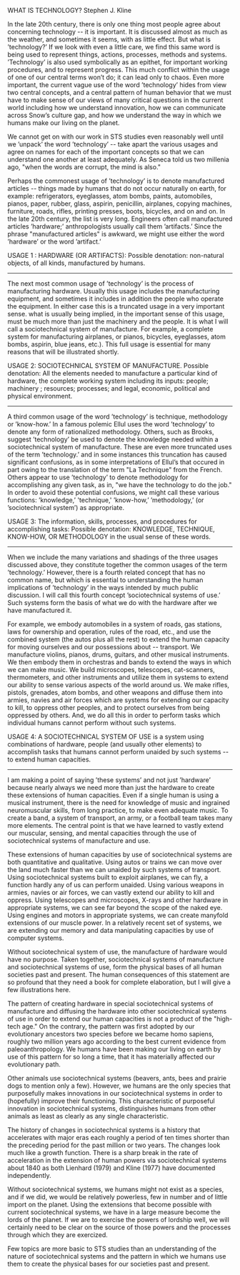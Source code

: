 WHAT IS TECHNOLOGY?
Stephen J. Kline

In the late 20th century, there is only one thing most people agree about concerning technology -- it is important. It is discussed almost as much as the weather, and sometimes it seems, with as little effect. But what is ’technology?’ If we look with even a little care, we find this same word is being used to represent things, actions, processes, methods and systems. ’Technology’ is also used symbolically as an epithet, for important working procedures, and to represent progress. This much conflict within the usage of one of our central terms won’t do; it can lead only to chaos. Even more important, the current vague use of the word ’technology’ hides from view two central concepts, and a central pattern of human behavior that we must have to make sense of our views of many critical questions in the current world including how we understand innovation, how we can communicate across Snow’s culture gap, and how we understand the way in which we humans make our living on the planet.

We cannot get on with our work in STS studies even reasonably well until we ’unpack’ the word ’technology’ -- take apart the various usages and agree on names for each of the important concepts so that we can understand one another at least adequately. As Seneca told us two millenia ago, "when the words are corrupt, the mind is also."

Perhaps the commonest usage of ’technology’ is to denote manufactured articles -- things made by humans that do not occur naturally on earth, for example: refrigerators, eyeglasses, atom bombs, paints, automobiles, pianos, paper, rubber, glass, aspirin, penicillin, airplanes, copying machines, furniture, roads, rifles, printing presses, boots, bicycles, and on and on. In the late 20th century, the list is very long. Engineers often call manufactured articles ’hardware;’ anthropologists usually call them ’artifacts.’ Since the phrase "manufactured articles" is awkward, we might use either the word ’hardware’ or the word ’artifact.’

USAGE 1 : HARDWARE (OR ARTIFACTS): Possible denotation: non-natural objects, of all kinds, manufactured by humans.

******

The next most common usage of ’technology’ is the process of manufacturing hardware. Usually this usage includes the manufacturing equipment, and sometimes it includes in addition the people who operate the equipment. In either case this is a truncated usage in a very important sense. what is usually being implied, in the important sense of this usage, must be much more than just the machinery and the people. It is what I will call a sociotechnical system of manufacture. For example, a complete system for manufacturing airplanes, or pianos, bicycles, eyeglasses, atom bombs, aspirin, blue jeans, etc.). This full usage is essential for many reasons that will be illustrated shortly.

USAGE 2: SOCIOTECHNICAL SYSTEM OF MANUFACTURE. Possible denotation: All the elements needed to manufacture a particular kind of hardware, the complete working system including its inputs: people; machinery ; resources; processes; and legal, economic, political and physical environment.

* * * * * *

A third common usage of the word ’technology’ is technique, methodology or ’know-how.’ In a famous polemic Ellul uses the word ’technology’ to denote any form of rationalized methodology. Others, such as Brooks, suggest ’technology’ be used to denote the knowledge needed within a sociotechnical system of manufacture. These are even more truncated uses of the term ’technology.’ and in some instances this truncation has caused significant confusions, as in some interpretations of Ellul’s that occured in part owing to the translation of the term "La Technique" from the French. Others appear to use ’technology’ to denote methodology for accomplishing any given task, as in, "we have the technology to do the job." In order to avoid these potential confusions, we might call these various functions: ’knowledge,’ 'technique,' ’know-how,’ ’methodology,’ (or ’sociotechnical system’) as appropriate.

USAGE 3: The information, skills, processes, and procedures for accomplishing tasks: Possible denotation: KNOWLEDGE, TECHNIQUE, KNOW-HOW, OR METHODOLOGY in the usual sense of these words.

* * * * * *

When we include the many variations and shadings of the three usages discussed above, they constitute together the common usages of the term ’technology.’ However, there is a fourth related concept that has no common name, but which is essential to understanding the human implications of ’technology’ in the ways intended by much public discussion. I will call this fourth concept ’sociotechnical systems of use.’ Such systems form the basis of what we do with the hardware after we have manufactured it.

For example, we embody automobiles in a system of roads, gas stations, laws for ownership and operation, rules of the road, etc., and use the combined system (the autos plus all the rest) to extend the human capacity for moving ourselves and our possessions about -- transport. We manufacture violins, pianos, drums, guitars, and other musical instruments. We then embody them in orchestras and bands to extend the ways in which we can make music. We build microscopes, telescopes, cat-scanners, thermometers, and other instruments and utilize them in systems to extend our ability to sense various aspects of the world around us. We make rifles, pistols, grenades, atom bombs, and other weapons and diffuse them into armies, navies and air forces which are systems for extending our capacity to kill, to oppress other peoples, and to protect ourselves from being oppressed by others. And, we do all this in order to perform tasks which individual humans cannot perform without such systems.

USAGE 4: A SOCIOTECHNICAL SYSTEM OF USE is a system using combinations of hardware, people (and usually other elements) to accomplish tasks that humans cannot perform unaided by such systems -- to extend human capacities.

******

I am making a point of saying ’these systems’ and not just ’hardware’ because nearly always we need more than just the hardware to create these extensions of human capacities. Even if a single human is using a musical instrument, there is the need for knowledge of music and ingrained neuromuscular skills, from long practice, to make even adequate music. To create a band, a system of transport, an army, or a football team takes many more elements. The central point is that we have learned to vastly extend our muscular, sensing, and mental capacities through the use of sociotechnical systems of manufacture and use.

These extensions of human capacities by use of sociotechnical systems are both quantitative and qualitative. Using autos or trains we can move over the land much faster than we can unaided by such systems of transport. Using sociotechnical systems built to exploit airplanes, we can fly, a function hardly any of us can perform unaided. Using various weapons in armies, navies or air forces, we can vastly extend our ability to kill and oppress. Using telescopes and microscopes, X-rays and other hardware in appropriate systems, we can see far beyond the scope of the naked eye. Using engines and motors in appropriate systems, we can create manyfold extensions of our muscle power. In a relatively recent set of systems, we are extending our memory and data manipulating capacities by use of computer systems.

Without sociotechnical system of use, the manufacture of hardware would have no purpose. Taken together, sociotechnical systems of manufacture and sociotechnical systems of use, form the physical bases of all human societies past and present. The human consequences of this statement are so profound that they need a book for complete elaboration, but I will give a few illustrations here.

The pattern of creating hardware in special sociotechnical systems of manufacture and diffusing the hardware into other sociotechnical systems of use in order to extend our human capacities is not a product of the "high-tech age." On the contrary, the pattern was first adopted by our evolutionary ancestors two species before we became homo sapiens, roughly two million years ago according to the best current evidence from paleoanthropology. We humans have been making our living on earth by use of this pattern for so long a time, that it has materially affected our evolutionary path.

Other animals use sociotechnical systems (beavers, ants, bees and prairie dogs to mention only a few). However, we humans are the only species that purposefully makes innovations in our sociotechnical systems in order to (hopefully) improve their functioning. This characteristic of purposeful innovation in sociotechnical systems, distinguishes humans from other animals as least as clearly as any single characteristic.

The history of changes in sociotechnical systems is a history that accelerates with major eras each roughly a period of ten times shorter than the preceding period for the past million or two years. The changes look much like a growth function. There is a sharp break in the rate of acceleration in the extension of human powers via sociotechnical systems about 1840 as both Lienhard (1979) and Kline (1977) have documented independently.

Without sociotechnical systems, we humans might not exist as a species, and if we did, we would be relatively powerless, few in number and of little import on the planet. Using the extensions that become possible with current sociotechnical systems, we have in a large measure become the lords of the planet. If we are to exercise the powers of lordship well, we will certainly need to be clear on the source of those powers and the processes through which they are exercized.

Few topics are more basic to STS studies than an understanding of the nature of sociotechnical systems and the pattern in which we humans use them to create the physical bases for our societies past and present.